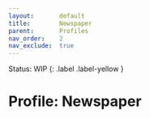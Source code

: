```yaml
---
layout:       default
title:        Newspaper
parent:       Profiles
nav_order:    2
nav_exclude:  true
---
```

Status: WIP
{: .label .label-yellow }
# Profile: Newspaper 
